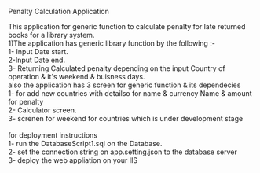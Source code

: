
Penalty Calculation Application

This application for generic function to calculate penalty for late returned books for a library system. <br />
1)The application has generic library function by the following :-<br />
1- Input Date start.<br />
2-Input Date end.<br />
3- Returning Calculated penalty depending on the input Country of operation & it's weekend & buisness days.<br />
also the application has 3 screen for generic function & its dependecies<br />
1- for add new countries with detailso for name & currency Name & amount for penalty<br />
2- Calculator screen.<br />
3- screnen for weekend for countries which is under development stage<br /><br />
for deployment instructions<br />
1- run the DatabaseScript1.sql on the Database.<br />
2- set the connection string on app.setting.json to the database server<br />
3- deploy the web appliation on your IIS<br />
